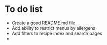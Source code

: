 # To do list

- Create a good README.md file
- Add ability to restrict menus by allergens
- Add filters to recipe index and search pages
- 
